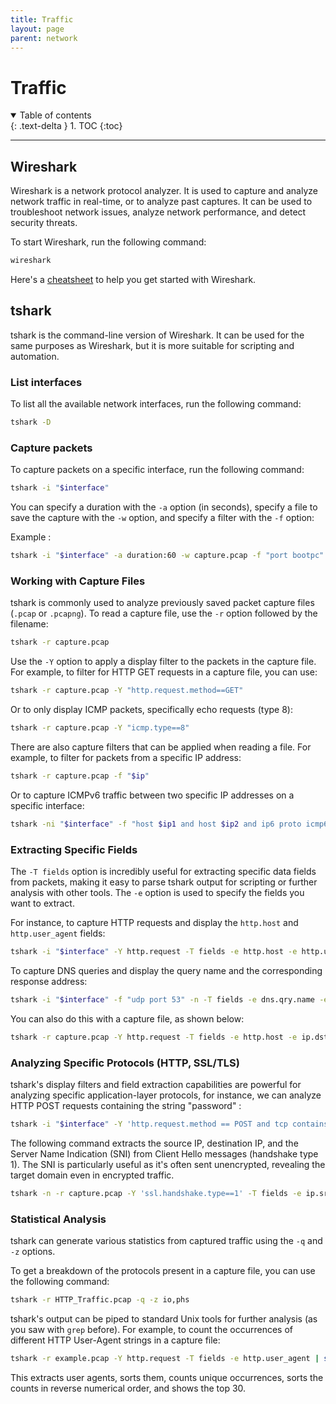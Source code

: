 ```yaml
---
title: Traffic
layout: page
parent: network
---
```


# Traffic

<details open markdown="block">
  <summary>
    Table of contents
  </summary>
  {: .text-delta }
1. TOC
{:toc}
</details>

---

## Wireshark

Wireshark is a network protocol analyzer. It is used to capture and analyze network traffic in real-time, or to analyze past captures. It can be used to troubleshoot network issues, analyze network performance, and detect security threats.

To start Wireshark, run the following command:

```bash
wireshark
```

Here's a [cheatsheet](https://assets.ctfassets.net/kvf8rpi09wgk/a2PBJT7Qq9XL7Bbf81Ajh/e28b9c889edc13ddb1e81ed5ce678809/Wireshark_Cheat_Sheet__6_.pdf) to help you get started with Wireshark.

## tshark

tshark is the command-line version of Wireshark. It can be used for the same purposes as Wireshark, but it is more suitable for scripting and automation.

### List interfaces

To list all the available network interfaces, run the following command:

```bash
tshark -D
```

### Capture packets

To capture packets on a specific interface, run the following command:

```bash
tshark -i "$interface"
```

You can specify a duration with the `-a` option (in seconds), specify a file to save the capture with the `-w` option, and specify a filter with the `-f` option:

Example :

```bash
tshark -i "$interface" -a duration:60 -w capture.pcap -f "port bootpc"
```

### Working with Capture Files

tshark is commonly used to analyze previously saved packet capture files (`.pcap` or `.pcapng`). To read a capture file, use the `-r` option followed by the filename:

```bash
tshark -r capture.pcap
```

Use the `-Y` option to apply a display filter to the packets in the capture file. For example, to filter for HTTP GET requests in a capture file, you can use:

```bash
tshark -r capture.pcap -Y "http.request.method==GET"
```

Or to only display ICMP packets, specifically echo requests (type 8):

```bash
tshark -r capture.pcap -Y "icmp.type==8"
```

There are also capture filters that can be applied when reading a file. For example, to filter for packets from a specific IP address:

```bash
tshark -r capture.pcap -f "$ip"
```

Or to capture ICMPv6 traffic between two specific IP addresses on a specific interface:

```bash
tshark -ni "$interface" -f "host $ip1 and host $ip2 and ip6 proto icmp6" 
```

### Extracting Specific Fields

The `-T fields` option is incredibly useful for extracting specific data fields from packets, making it easy to parse tshark output for scripting or further analysis with other tools. The `-e` option is used to specify the fields you want to extract.

For instance, to capture HTTP requests and display the `http.host` and `http.user_agent` fields:

```bash
tshark -i "$interface" -Y http.request -T fields -e http.host -e http.user_agent
```

To capture DNS queries and display the query name and the corresponding response address:

```bash
tshark -i "$interface" -f "udp port 53" -n -T fields -e dns.qry.name -e dns.resp.addr
```

You can also do this with a capture file, as shown below:

```bash
tshark -r capture.pcap -Y http.request -T fields -e http.host -e ip.dst -e http.request.full_uri
```

### Analyzing Specific Protocols (HTTP, SSL/TLS)

tshark's display filters and field extraction capabilities are powerful for analyzing specific application-layer protocols, for instance, we can analyze HTTP POST requests containing the string "password" :

```bash
tshark -i "$interface" -Y 'http.request.method == POST and tcp contains "password"' | grep password
```

The following command extracts the source IP, destination IP, and the Server Name Indication (SNI) from Client Hello messages (handshake type 1). The SNI is particularly useful as it's often sent unencrypted, revealing the target domain even in encrypted traffic.

```bash
tshark -n -r capture.pcap -Y 'ssl.handshake.type==1' -T fields -e ip.src -e ip.dst -e ssl.handshake.extensions_server_name
```

### Statistical Analysis

tshark can generate various statistics from captured traffic using the `-q` and `-z` options.

To get a breakdown of the protocols present in a capture file, you can use the following command:

```bash
tshark -r HTTP_Traffic.pcap -q -z io,phs
```

tshark's output can be piped to standard Unix tools for further analysis (as you saw with `grep` before). For example, to count the occurrences of different HTTP User-Agent strings in a capture file:

```bash
tshark -r example.pcap -Y http.request -T fields -e http.user_agent | sort | uniq -c | sort -rn | head -30
```

This extracts user agents, sorts them, counts unique occurrences, sorts the counts in reverse numerical order, and shows the top 30.
